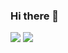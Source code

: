 ### Hi there 👋

![](https://github.com/teddy-bearr/github-stats-transparent/blob/output/generated/languages.svg)
![](https://github.com/teddy-bearr/github-stats-transparent/blob/output/generated/overview.svg)

